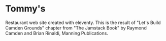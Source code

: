 # Tommy's

Restaurant web site created with eleventy. This is the result of "Let's Build Camden Grounds" chapter from "The Jamstack Book" by Raymond Camden and Brian Rinaldi, Manning Publications.
